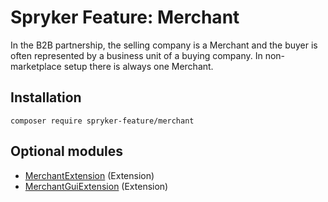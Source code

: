 # Spryker Feature: Merchant

In the B2B partnership, the selling company is a Merchant and the buyer is often represented by a business unit of a buying company. In non-marketplace setup there is always one Merchant.

## Installation

```
composer require spryker-feature/merchant
```

## Optional modules
- [MerchantExtension](https://github.com/spryker/merchant-extension) (Extension)
- [MerchantGuiExtension](https://github.com/spryker/merchant-gui-extension) (Extension)
